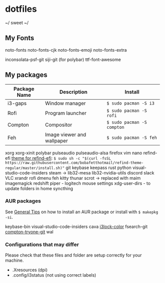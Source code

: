 # dotfiles

~/ sweet ~/

## My Fonts

noto-fonts
noto-fonts-cjk
noto-fonts-emoji
noto-fonts-extra

inconsolata-psf-git
siji-git (for polybar)
ttf-font-awesome

## My packages

| Package Name                | Description                   | Install                      |
|-----------------------------|-------------------------------|------------------------------|
| i3-gaps                     | Window manager                | `$ sudo pacman -S i3`        |
| Rofi                        | Program launcher              | `$ sudo pacman -S rofi`      |
| Compton                     | Compositor                    | `$ sudo pacman -S compton`   |
| Feh                         | Image viewer and wallpaper    | `$ sudo pacman -S feh`       |

xorg
xorg-xinit
polybar
pulseaudio
pulseaudio-alsa
firefox
vim
nano
refind-efi [theme for refind-efi](https://github.com/bobafetthotmail/refind-theme-regular): `$ sudo sh -c "$(curl -fsSL https://raw.githubusercontent.com/bobafetthotmail/refind-theme-regular/master/install.sh)"`
git
keybase
keepass
rust
python
visual-studio-code-insiders
steam -> lib32-mesa lib32-nvidia-utils
discord
slack
VLC
xrandr
rofi
dmenu
feh
kitty
thunar
scrot -> replaced with maim
imagemagick
redshift
piper - logitech mouse settings
xdg-user-dirs - to update folders in home
syncthing

### AUR packages

See [General Tips](GENERAL_TIPS.md) on how to install an AUR package or install with `$ makepkg -si`.

keybase-bin
visual-studio-code-insiders
cava
[i3lock-color](https://github.com/PandorasFox/i3lock-color)
fsearch-git
[compton-tryone-git](https://github.com/tryone144/compton)
wal

### Configurations that may differ

Please check that these files and folder are setup correctly for your machine.

- .Xresources (dpi)
- .config/i3status (not using correct labels)